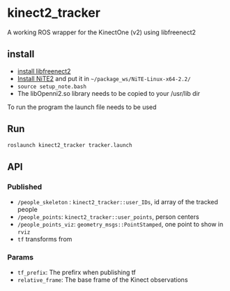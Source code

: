 # kinect2_tracker
A working ROS wrapper for the KinectOne (v2) using libfreenect2

## install 

- [install libfreenect2](https://github.com/OpenKinect/libfreenect2/)
- [Install NiTE2](http://openni.ru/files/nite/index.html) and put it in `~/package_ws/NiTE-Linux-x64-2.2/`
- `source setup_note.bash`
- The libOpenni2.so library needs to be copied to your /usr/lib dir

To run the program the launch file needs to be used

## Run

```bash
roslaunch kinect2_tracker tracker.launch
```

## API

### Published

 - `/people_skeleton` : `kinect2_tracker::user_IDs`, id array of the tracked people
 - `/people_points`: `kinect2_tracker::user_points`, person centers
 - `/people_points_viz`: `geometry_msgs::PointStamped`, one point to show in `rviz`
- `tf` transforms from 

### Params

- `tf_prefix`: The prefirx when publishing tf
- `relative_frame`: The base frame of the Kinect observations